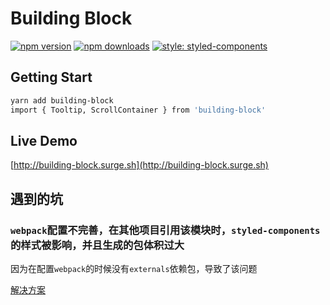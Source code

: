 # Building Block

[![npm version](https://badge.fury.io/js/building-block.svg)](https://www.npmjs.com/package/building-block)
[![npm downloads](https://img.shields.io/npm/dm/building-block.svg)](https://www.npmjs.com/package/building-block)
[![style: styled-components](https://img.shields.io/badge/style-%F0%9F%92%85%20styled--components-orange.svg?colorB=daa357&colorA=db748e)](https://github.com/styled-components/styled-components)

## Getting Start

```bash
yarn add building-block
import { Tooltip, ScrollContainer } from 'building-block'
```

## Live Demo

[http://building-block.surge.sh](http://building-block.surge.sh)

## 遇到的坑

### `webpack`配置不完善，在其他项目引用该模块时，`styled-components`的样式被影响，并且生成的包体积过大

因为在配置`webpack`的时候没有`externals`依赖包，导致了该问题

[解决方案](https://github.com/tangweikun/building-block/commit/78fa27935b37167707265ff4a9c137740406124d)
